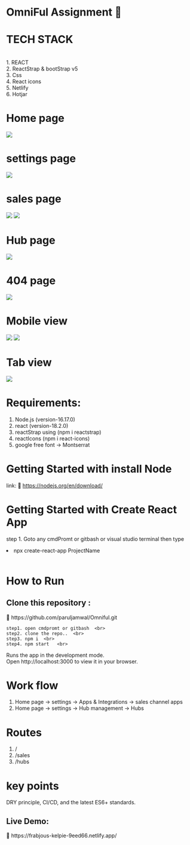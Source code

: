 # OmniFul Assignment  📁

 <h1> TECH STACK </h1>  <br>
  1. REACT  <br>
  2. ReactStrap & bootStrap v5 <br>
  3. Css <br>
  4. React icons <br>
  5. Netlify <br>
  6. Hotjar
   
  # Home page
  
  <img src="https://user-images.githubusercontent.com/96183163/209703430-50dc6c54-9669-4666-b77d-6f91ae8e5d7c.png" />
  
  # settings page
  
  <img src="https://user-images.githubusercontent.com/96183163/209755675-76ca3528-b58a-4d7b-b1c8-fbd6cd613fe7.png" />
 
 # sales page
  
  <img src="https://user-images.githubusercontent.com/96183163/209703701-31458e2c-546d-48e0-afe3-5cbb88b205d3.png" />
  <img src="https://user-images.githubusercontent.com/96183163/209703872-dc24aa52-a1b6-4ccf-886a-04c9668bc9db.png"/>
  
  # Hub page
  
  <img src="https://user-images.githubusercontent.com/96183163/209703986-2009d6e9-e595-4b30-bb11-3dd813165c94.png" />

  
  # 404 page
  
  <img src="https://user-images.githubusercontent.com/96183163/209704090-c9db2de9-2ce2-4bfd-bfa4-6a8eaed90522.png" />

  # Mobile view
  
  <img src="https://user-images.githubusercontent.com/96183163/209704294-9df3191f-23eb-4ed8-bf49-5dc7a75cb76d.png"/>

  <img src="https://user-images.githubusercontent.com/96183163/209704383-804b9086-fdf7-4bd3-a3e4-e91f832c09b9.png" />
  
  # Tab view 
  
  <img src="https://user-images.githubusercontent.com/96183163/209706998-4d61768d-fc72-4e09-913d-06523aa494ca.png"/>
  
<h1>Requirements:</h1>
  
   1.  Node.js (version-16.17.0) <br>
   2.  react  (version-18.2.0)   <br>
   3.  reactStrap using (npm i reactstrap)
   4.  reactIcons (npm i react-icons)
   5.  google free font -> Montserrat
   
   <h1> Getting Started with install Node </h1>
   
   link: 🔗 https://nodejs.org/en/download/
   
  
   <h1> Getting Started with Create React App </h1>
   
   step 1. Goto any cmdPromt or gitbash or visual studio terminal then type <li> npx create-react-app ProjectName </li>  <br>
   
   <h1>How to Run </h1> 
   
   <h2> Clone this repository : </h2> 🔗 https://github.com/paruljamwal/Omniful.git  <br>
   
    step1. open cmdpromt or gitbash  <br>
    step2. clone the repo..  <br>
    step3. npm i  <br>
    step4. npm start   <br>
     
   Runs the app in the development mode.  <br>
   Open http://localhost:3000 to view it in your browser.  <br>
   
  # Work flow

  1. Home page -> settings -> Apps & Integrations -> sales channel apps
  2. Home page -> settings -> Hub management -> Hubs 
  
  # Routes
  
  1. /
  2. /sales
  3. /hubs
  
  # key points
  
   DRY principle, CI/CD, and the latest ES6+ standards.
  
  <h2> Live Demo: </h2> 🔗 https://frabjous-kelpie-9eed66.netlify.app/
  
  

